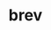 ---
title: brev
github: https://github.com/evanmwilliams/brev
img: /assets/projects/brev.jpg
img_alt: A terminal text editor
description: |
  brev is a barebones text editor built on top of the ncurses API and the piece table data structure. 
tags:
  - Linux
  - C++
---